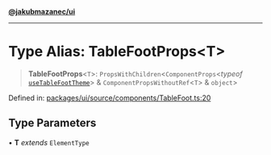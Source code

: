 [**@jakubmazanec/ui**](../README.md)

---

# Type Alias: TableFootProps\<T\>

> **TableFootProps**\<`T`\>: `PropsWithChildren`\<`ComponentProps`\<_typeof_
> [`useTableFootTheme`](../functions/useTableFootTheme.md)\> & `ComponentPropsWithoutRef`\<`T`\> &
> `object`\>

Defined in:
[packages/ui/source/components/TableFoot.ts:20](https://github.com/jakubmazanec/tools/blob/66e975ab265618dba82f8e4c56654145b7ba4db7/packages/ui/source/components/TableFoot.ts#L20)

## Type Parameters

• **T** _extends_ `ElementType`
